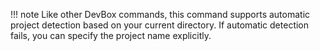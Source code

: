 !!! note
    Like other DevBox commands, this command supports automatic project detection based on your current directory. If automatic detection fails, you can specify the project name explicitly.
